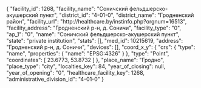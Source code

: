 {
    "facility_id": 1268,
    "facility_name": "Соничский фельдшерско-акушерский пункт",
    "district_id": "4-01-0",
    "district_name": "Гродненский район",
    "facility_url": "http:\/\/healthcare.by\/instinfo.php?orgnum=16513",
    "facility_address": "Гродненский р-н, д. Соничи",
    "facility_type": "0",
    "ap_1": "0",
    "name": "Соничский фельдшерско-акушерский пункт",
    "state": "private institution",
    "stats": [],
    "med_id": 10215619,
    "address": "Гродненский р-н, д. Соничи",
    "devices": [],
    "coord_x_y": {
        "crs": {
            "type": "name",
            "properties": {
                "name": "EPSG:4326"
            }
        },
        "type": "Point",
        "coordinates": [
            23.6773,
            53.8732
        ]
    },
    "place_name": "Гродно",
    "place_type": "city",
    "localties_key": 84,
    "year_of_closing": null,
    "year_of_opening": "0",
    "healthcare_facility_key": 1268,
    "administrative_division_id": "4-01-0"
}